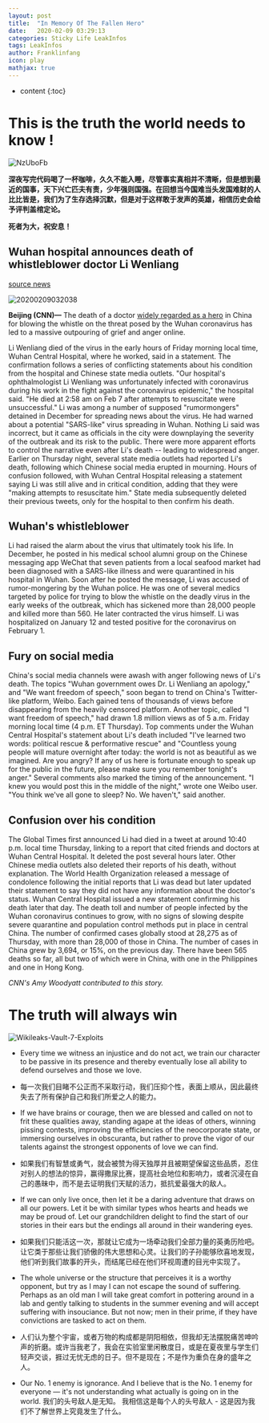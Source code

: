 ```yaml
---
layout: post
title:  "In Memory Of The Fallen Hero"
date:   2020-02-09 03:29:13
categories: Sticky Life LeakInfos
tags: LeakInfos
author: Franklinfang
icon: play
mathjax: true
---
```

* content
{:toc}
# This is the truth the world needs to know !

![NzUboFb](https://user-images.githubusercontent.com/29160332/74091074-69726d00-4aee-11ea-9530-c67301d661da.jpeg)


**深夜写完代码喝了一杯咖啡，久久不能入睡，尽管事实真相并不清晰，但是想到最近的国事，天下兴亡匹夫有责，少年强则国强。在回想当今国难当头发国难财的人比比皆是，我们为了生存选择沉默，但是对于这样敢于发声的英雄，相信历史会给予评判盖棺定论。**

**死者为大，祝安息！**


## Wuhan hospital announces death of whistleblower doctor Li Wenliang

[source news](https://edition.cnn.com/2020/02/06/asia/li-wenliang-coronavirus-whistleblower-doctor-dies-intl/index.html)

![20200209032038](https://user-images.githubusercontent.com/29160332/74090840-2e226f00-4aeb-11ea-9f6b-b0eec54b91b0.png)


**Beijing (CNN)—** The death of a doctor [widely regarded as a hero](https://edition.cnn.com/2020/02/03/asia/coronavirus-doctor-whistle-blower-intl-hnk/index.html) in China for blowing the whistle on the threat posed by the Wuhan coronavirus has led to a massive outpouring of grief and anger online.

Li Wenliang died of the virus in the early hours of Friday morning local time, Wuhan Central Hospital, where he worked, said in a statement. The confirmation follows a series of conflicting statements about his condition from the hospital and Chinese state media outlets.
"Our hospital's ophthalmologist Li Wenliang was unfortunately infected with coronavirus during his work in the fight against the coronavirus epidemic," the hospital said. "He died at 2:58 am on Feb 7 after attempts to resuscitate were unsuccessful."
Li was among a number of supposed "rumormongers" detained in December for spreading news about the virus. He had warned about a potential "SARS-like" virus spreading in Wuhan. Nothing Li said was incorrect, but it came as officials in the city were downplaying the severity of the outbreak and its risk to the public.
There were more apparent efforts to control the narrative even after Li's death -- leading to widespread anger.
Earlier on Thursday night, several state media outlets had reported Li's death, following which Chinese social media erupted in mourning. Hours of confusion followed, with Wuhan Central Hospital releasing a statement saying Li was still alive and in critical condition, adding that they were "making attempts to resuscitate him."
State media subsequently deleted their previous tweets, only for the hospital to then confirm his death.








## Wuhan's whistleblower

Li had raised the alarm about the virus that ultimately took his life.
In December, he posted in his medical school alumni group on the Chinese messaging app WeChat that seven patients from a local seafood market had been diagnosed with a SARS-like illness and were quarantined in his hospital in Wuhan.
Soon after he posted the message, Li was accused of rumor-mongering by the Wuhan police.
He was one of several medics targeted by police for trying to blow the whistle on the deadly virus in the early weeks of the outbreak, which has sickened more than 28,000 people and killed more than 560. He later contracted the virus himself.
Li was hospitalized on January 12 and tested positive for the coronavirus on February 1.

## Fury on social media

China's social media channels were awash with anger following news of Li's death.
The topics "Wuhan government owes Dr. Li Wenliang an apology," and "We want freedom of speech," soon began to trend on China's Twitter-like platform, Weibo. Each gained tens of thousands of views before disappearing from the heavily censored platform.
Another topic, called "I want freedom of speech," had drawn 1.8 million views as of 5 a.m. Friday morning local time (4 p.m. ET Thursday).
Top comments under the Wuhan Central Hospital's statement about Li's death included "I've learned two words: political rescue & performative rescue" and "Countless young people will mature overnight after today: the world is not as beautiful as we imagined. Are you angry? If any of us here is fortunate enough to speak up for the public in the future, please make sure you remember tonight's anger."
Several comments also marked the timing of the announcement. "I knew you would post this in the middle of the night," wrote one Weibo user.
"You think we've all gone to sleep? No. We haven't," said another.

## Confusion over his condition

The Global Times first announced Li had died in a tweet at around 10:40 p.m. local time Thursday, linking to a report that cited friends and doctors at Wuhan Central Hospital.
It deleted the post several hours later. Other Chinese media outlets also deleted their reports of his death, without explanation. The World Health Organization released a message of condolence following the initial reports that Li was dead but later updated their statement to say they did not have any information about the doctor's status.
Wuhan Central Hospital issued a new statement confirming his death later that day.
The death toll and number of people infected by the Wuhan coronavirus continues to grow, with no signs of slowing despite severe quarantine and population control methods put in place in central China.
The number of confirmed cases globally stood at 28,275 as of Thursday, with more than 28,000 of those in China. The number of cases in China grew by 3,694, or 15%, on the previous day. There have been 565 deaths so far, all but two of which were in China, with one in the Philippines and one in Hong Kong.

*CNN's Amy Woodyatt contributed to this story.*

# The truth will always win 

![Wikileaks-Vault-7-Exploits](https://user-images.githubusercontent.com/29160332/74090875-ac7f1100-4aeb-11ea-8f73-48ae068f6496.jpg)

- Every time we witness an injustice and do not act, we train our character to be passive in its presence and thereby eventually lose all ability to defend ourselves and those we love.

- 每一次我们目睹不公正而不采取行动，我们压抑个性，表面上顺从，因此最终失去了所有保护自己和我们所爱之人的能力。
 
- If we have brains or courage, then we are blessed and called on not to frit these qualities away, standing agape at the ideas of others, winning pissing contests, improving the efficiencies of the neocorporate state, or immersing ourselves in obscuranta, but rather to prove the vigor of our talents against the strongest opponents of love we can find.

- 如果我们有智慧或勇气，就会被赞为得天独厚并且被期望保留这些品质，忍住对别人的想法的惊异，赢得撒尿比赛，提高社会地位和影响力，或者沉浸在自己的愚昧中，而不是去证明我们天赋的活力，抵抗爱最强大的敌人。

- If we can only live once, then let it be a daring adventure that draws on all our powers. Let it be with similar types whos hearts and heads we may be proud of. Let our grandchildren delight to find the start of our stories in their ears but the endings all around in their wandering eyes.
 
- 如果我们只能活这一次，那就让它成为一场牵动我们全部力量的英勇历险吧。让它类于那些让我们骄傲的伟大思想和心灵。让我们的子孙能够欣喜地发现，他们听到我们故事的开头，而结尾已经在他们环视周遭的目光中实现了。

- The whole universe or the structure that perceives it is a worthy opponent, but try as I may I can not escape the sound of suffering. Perhaps as an old man I will take great comfort in pottering around in a lab and gently talking to students in the summer evening and will accept suffering with insouciance. But not now; men in their prime, if they have convictions are tasked to act on them. 

- 人们认为整个宇宙，或者万物的构成都是阴阳相依，但我却无法摆脱痛苦呻吟声的折磨。或许当我老了，我会在实验室里闲散度日，或是在夏夜里与学生们轻声交谈，捱过无忧无虑的日子。但不是现在；不是作为重负在身的盛年之人。

- Our No. 1 enemy is ignorance. And I believe that is the No. 1 enemy for everyone — it's not understanding what actually is going on in the world.
我们的头号敌人是无知。 我相信这是每个人的头号敌人 - 这是因为我们不了解世界上究竟发生了什么。